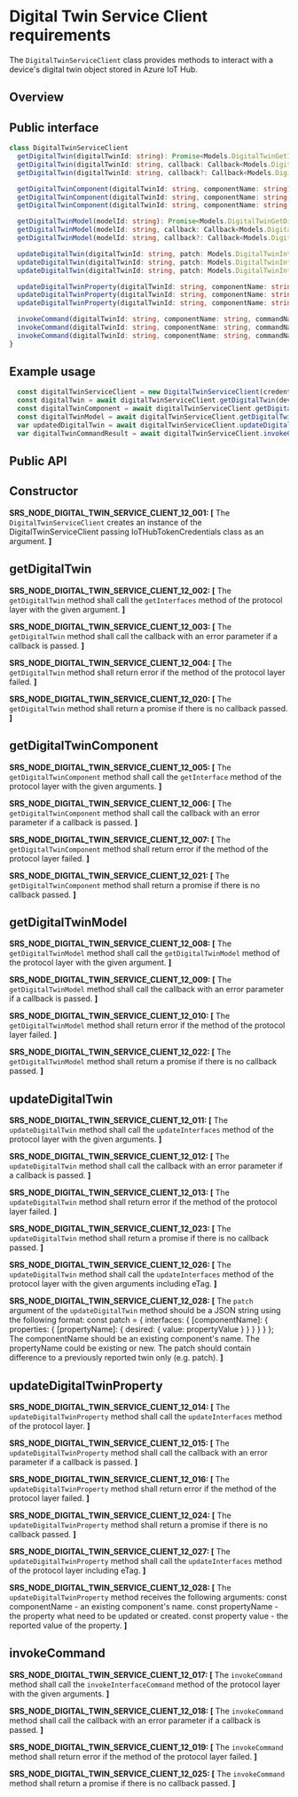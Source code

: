 # Digital Twin Service Client requirements

The `DigitalTwinServiceClient` class provides methods to interact with a device's digital twin object stored in Azure IoT Hub.

## Overview

## Public interface

```typescript
class DigitalTwinServiceClient
  getDigitalTwin(digitalTwinId: string): Promise<Models.DigitalTwinGetInterfacesResponse>;
  getDigitalTwin(digitalTwinId: string, callback: Callback<Models.DigitalTwinGetInterfacesResponse>): void;
  getDigitalTwin(digitalTwinId: string, callback?: Callback<Models.DigitalTwinGetInterfacesResponse>): void | Promise<Models.DigitalTwinGetInterfacesResponse> {

  getDigitalTwinComponent(digitalTwinId: string, componentName: string): Promise<Models.DigitalTwinGetInterfaceResponse>;
  getDigitalTwinComponent(digitalTwinId: string, componentName: string, callback: Callback<Models.DigitalTwinGetInterfaceResponse>): void;
  getDigitalTwinComponent(digitalTwinId: string, componentName: string, callback?: Callback<Models.DigitalTwinGetInterfaceResponse>): void | Promise<Models.DigitalTwinGetInterfaceResponse> {

  getDigitalTwinModel(modelId: string): Promise<Models.DigitalTwinGetDigitalTwinModelResponse>;
  getDigitalTwinModel(modelId: string, callback: Callback<Models.DigitalTwinGetDigitalTwinModelResponse>): void;
  getDigitalTwinModel(modelId: string, callback?: Callback<Models.DigitalTwinGetDigitalTwinModelResponse>): void | Promise<Models.DigitalTwinGetDigitalTwinModelResponse> {

  updateDigitalTwin(digitalTwinId: string, patch: Models.DigitalTwinInterfacesPatch): Promise<Models.DigitalTwinUpdateInterfacesResponse>;
  updateDigitalTwin(digitalTwinId: string, patch: Models.DigitalTwinInterfacesPatch, callback: Callback<Models.DigitalTwinUpdateInterfacesResponse>): void;
  updateDigitalTwin(digitalTwinId: string, patch: Models.DigitalTwinInterfacesPatch, callback?: Callback<Models.DigitalTwinUpdateInterfacesResponse>): void | Promise<Models.DigitalTwinUpdateInterfacesResponse> {

  updateDigitalTwinProperty(digitalTwinId: string, componentName: string, propertyName: string, propertyValue: string): Promise<Models.DigitalTwinUpdateInterfacesResponse>;
  updateDigitalTwinProperty(digitalTwinId: string, componentName: string, propertyName: string, propertyValue: string, callback: Callback<Models.DigitalTwinUpdateInterfacesResponse>): void;
  updateDigitalTwinProperty(digitalTwinId: string, componentName: string, propertyName: string, propertyValue: string, callback?: Callback<Models.DigitalTwinUpdateInterfacesResponse>): void | Promise<Models.DigitalTwinUpdateInterfacesResponse> {

  invokeCommand(digitalTwinId: string, componentName: string, commandName: string, argument: string): Promise<Models.DigitalTwinInvokeInterfaceCommandResponse>;
  invokeCommand(digitalTwinId: string, componentName: string, commandName: string, argument: string, callback: Callback<Models.DigitalTwinInvokeInterfaceCommandResponse>): void;
  invokeCommand(digitalTwinId: string, componentName: string, commandName: string, argument: string, callback?: Callback<Models.DigitalTwinInvokeInterfaceCommandResponse>): void | Promise<Models.DigitalTwinInvokeInterfaceCommandResponse> {
}
```

## Example usage

```javascript
  const digitalTwinServiceClient = new DigitalTwinServiceClient(credentials);
  const digitalTwin = await digitalTwinServiceClient.getDigitalTwin(deviceDescription.deviceId);
  const digitalTwinComponent = await digitalTwinServiceClient.getDigitalTwinComponent(deviceDescription.deviceId, componentName);
  const digitalTwinModel = await digitalTwinServiceClient.getDigitalTwinModel(modelId);
  var updatedDigitalTwin = await digitalTwinServiceClient.updateDigitalTwin(deviceDescription.deviceId, patch, digitalTwin.eTag);
  var digitalTwinCommandResult = await digitalTwinServiceClient.invokeCommand(digitalTwin.Id, digitalTwinComponentName, digitalTwinCommandName, digitalTwinArgument);
```

## Public API

## Constructor

**SRS_NODE_DIGITAL_TWIN_SERVICE_CLIENT_12_001: [** The `DigitalTwinServiceClient` creates an instance of the DigitalTwinServiceClient passing IoTHubTokenCredentials class as an argument. **]**

## getDigitalTwin

**SRS_NODE_DIGITAL_TWIN_SERVICE_CLIENT_12_002: [** The `getDigitalTwin` method shall call the `getInterfaces` method of the protocol layer with the given argument. **]**

**SRS_NODE_DIGITAL_TWIN_SERVICE_CLIENT_12_003: [** The `getDigitalTwin` method shall call the callback with an error parameter if a callback is passed. **]**

**SRS_NODE_DIGITAL_TWIN_SERVICE_CLIENT_12_004: [** The `getDigitalTwin` method shall return error if the method of the protocol layer failed. **]**

**SRS_NODE_DIGITAL_TWIN_SERVICE_CLIENT_12_020: [** The `getDigitalTwin` method shall return a promise if there is no callback passed. **]**

## getDigitalTwinComponent

**SRS_NODE_DIGITAL_TWIN_SERVICE_CLIENT_12_005: [** The `getDigitalTwinComponent` method shall call the `getInterface` method of the protocol layer with the given arguments. **]**

**SRS_NODE_DIGITAL_TWIN_SERVICE_CLIENT_12_006: [** The `getDigitalTwinComponent` method shall call the callback with an error parameter if a callback is passed. **]**

**SRS_NODE_DIGITAL_TWIN_SERVICE_CLIENT_12_007: [** The `getDigitalTwinComponent` method shall return error if the method of the protocol layer failed. **]**

**SRS_NODE_DIGITAL_TWIN_SERVICE_CLIENT_12_021: [** The `getDigitalTwinComponent` method shall return a promise if there is no callback passed. **]**

## getDigitalTwinModel

**SRS_NODE_DIGITAL_TWIN_SERVICE_CLIENT_12_008: [** The `getDigitalTwinModel` method shall call the `getDigitalTwinModel` method of the protocol layer with the given argument. **]**

**SRS_NODE_DIGITAL_TWIN_SERVICE_CLIENT_12_009: [** The `getDigitalTwinModel` method shall call the callback with an error parameter if a callback is passed. **]**

**SRS_NODE_DIGITAL_TWIN_SERVICE_CLIENT_12_010: [** The `getDigitalTwinModel` method shall return error if the method of the protocol layer failed. **]**

**SRS_NODE_DIGITAL_TWIN_SERVICE_CLIENT_12_022: [** The `getDigitalTwinModel` method shall return a promise if there is no callback passed. **]**

## updateDigitalTwin

**SRS_NODE_DIGITAL_TWIN_SERVICE_CLIENT_12_011: [** The `updateDigitalTwin` method shall call the `updateInterfaces` method of the protocol layer with the given arguments. **]**

**SRS_NODE_DIGITAL_TWIN_SERVICE_CLIENT_12_012: [** The `updateDigitalTwin` method shall call the callback with an error parameter if a callback is passed. **]**

**SRS_NODE_DIGITAL_TWIN_SERVICE_CLIENT_12_013: [** The `updateDigitalTwin` method shall return error if the method of the protocol layer failed. **]**

**SRS_NODE_DIGITAL_TWIN_SERVICE_CLIENT_12_023: [** The `updateDigitalTwin` method shall return a promise if there is no callback passed. **]**

**SRS_NODE_DIGITAL_TWIN_SERVICE_CLIENT_12_026: [** The `updateDigitalTwin` method shall call the `updateInterfaces` method of the protocol layer with the given arguments including eTag. **]**

**SRS_NODE_DIGITAL_TWIN_SERVICE_CLIENT_12_028: [** The `patch` argument of the `updateDigitalTwin` method should be a JSON string using the following format:
 const patch = {
    interfaces: {
      [componentName]: {
        properties: {
          [propertyName]: {
            desired: {
              value: propertyValue
            }
          }
        }
      }
    }
  };
  The componentName should be an existing component's name.
  The propertyName could be existing or new.
  The patch should contain difference to a previously reported twin only (e.g. patch).
 **]**

## updateDigitalTwinProperty

**SRS_NODE_DIGITAL_TWIN_SERVICE_CLIENT_12_014: [** The `updateDigitalTwinProperty` method shall call the `updateInterfaces` method of the protocol layer. **]**

**SRS_NODE_DIGITAL_TWIN_SERVICE_CLIENT_12_015: [** The `updateDigitalTwinProperty` method shall call the callback with an error parameter if a callback is passed. **]**

**SRS_NODE_DIGITAL_TWIN_SERVICE_CLIENT_12_016: [** The `updateDigitalTwinProperty` method shall return error if the method of the protocol layer failed. **]**

**SRS_NODE_DIGITAL_TWIN_SERVICE_CLIENT_12_024: [** The `updateDigitalTwinProperty` method shall return a promise if there is no callback passed. **]**

**SRS_NODE_DIGITAL_TWIN_SERVICE_CLIENT_12_027: [** The `updateDigitalTwinProperty` method shall call the `updateInterfaces` method of the protocol layer including eTag. **]**

**SRS_NODE_DIGITAL_TWIN_SERVICE_CLIENT_12_028: [** The `updateDigitalTwinProperty` method receives the following arguments:
  const componentName - an existing component's name.
  const propertyName - the property what need to be updated or created.
  const property value - the reported value of the property.
 **]**

## invokeCommand

**SRS_NODE_DIGITAL_TWIN_SERVICE_CLIENT_12_017: [** The `invokeCommand` method shall call the `invokeInterfaceCommand` method of the protocol layer with the given arguments. **]**

**SRS_NODE_DIGITAL_TWIN_SERVICE_CLIENT_12_018: [** The `invokeCommand` method shall call the callback with an error parameter if a callback is passed. **]**

**SRS_NODE_DIGITAL_TWIN_SERVICE_CLIENT_12_019: [** The `invokeCommand` method shall return error if the method of the protocol layer failed. **]**

**SRS_NODE_DIGITAL_TWIN_SERVICE_CLIENT_12_025: [** The `invokeCommand` method shall return a promise if there is no callback passed. **]**
